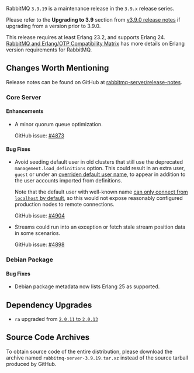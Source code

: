 RabbitMQ `3.9.19` is a maintenance release in the `3.9.x` release series.

Please refer to the **Upgrading to 3.9** section from [v3.9.0 release notes](https://github.com/rabbitmq/rabbitmq-server/releases/tag/v3.9.0) if upgrading from a version prior to 3.9.0.

This release requires at least Erlang 23.2, and supports Erlang 24. [RabbitMQ and Erlang/OTP Compatibility Matrix](https://www.rabbitmq.com/which-erlang.html) has more details on Erlang version requirements for RabbitMQ.


## Changes Worth Mentioning

Release notes can be found on GitHub at [rabbitmq-server/release-notes](https://github.com/rabbitmq/rabbitmq-server/tree/v3.10.x/release-notes).

### Core Server

#### Enhancements

 * A minor quorum queue optimization.

   GitHub issue: [#4873](https://github.com/rabbitmq/rabbitmq-server/pull/4873)

#### Bug Fixes

 * Avoid seeding default user in old clusters that still use the deprecated `management.load_definitions` option.
   This could result in an extra user, `guest` or under an [overriden default user name](https://rabbitmq.com/access-control.html#default-state), to appear
   in addition to the user accounts imported from definitions.

   Note that the default user with well-known name [can only connect from `localhost` by default](https://rabbitmq.com/access-control.html#loopback-users), so
   this would not expose reasonably configured production nodes to remote connections.

   GitHub issue: [#4904](https://github.com/rabbitmq/rabbitmq-server/pull/4904)

 * Streams could run into an exception or fetch stale stream position data in some scenarios.

   GitHub issue: [#4898](https://github.com/rabbitmq/rabbitmq-server/pull/4898)


### Debian Package

#### Bug Fixes

 * Debian package metadata now lists Erlang 25 as supported.


## Dependency Upgrades

 * `ra` upgraded from [`2.0.11` to `2.0.13`](https://github.com/rabbitmq/ra/compare/v2.0.11...v2.0.13)


## Source Code Archives

To obtain source code of the entire distribution, please download the archive named `rabbitmq-server-3.9.19.tar.xz`
instead of the source tarball produced by GitHub.
